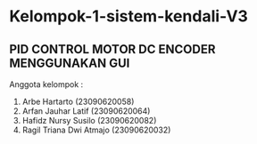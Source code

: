 # Kelompok-1-sistem-kendali-V3

## PID CONTROL MOTOR DC ENCODER MENGGUNAKAN GUI 

Anggota kelompok :
1. Arbe Hartarto (23090620058)
2. Arfan Jauhar Latif (23090620064)
3. Hafidz Nursy Susilo (23090620082)
4. Ragil Triana Dwi Atmajo (23090620032)
